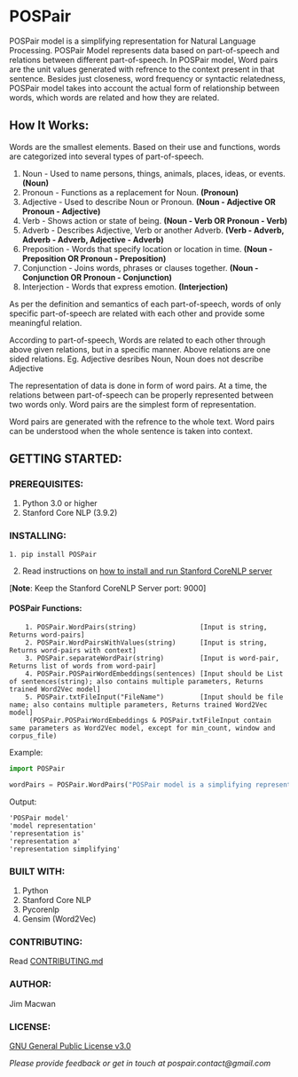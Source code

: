 # POSPair
  POSPair model is a simplifying representation for Natural Language Processing. POSPair Model represents data based on part-of-speech and relations between different part-of-speech. In POSPair model, Word pairs are the unit values generated with refrence to the context present in that sentence. Besides just closeness, word frequency or syntactic relatedness, POSPair model takes into account the actual form of relationship between words, which words are related and how they are related.
  
## How It Works:
Words are the smallest elements. Based on their use and functions, words are categorized into several types of part-of-speech.
1. Noun - Used to name persons, things, animals, places, ideas, or events.    **(Noun)**
2. Pronoun - Functions as a replacement for Noun.                             **(Pronoun)**
3. Adjective - Used to describe Noun or Pronoun. 		              **(Noun - Adjective OR Pronoun - Adjective)**
4. Verb - Shows action or state of being. 				      **(Noun - Verb OR Pronoun - Verb)**
5. Adverb - Describes Adjective, Verb or another Adverb. 		      **(Verb - Adverb, Adverb - Adverb, Adjective - Adverb)**
6. Preposition - Words that specify location or location in time.	      **(Noun - Preposition OR Pronoun - Preposition)**
7. Conjunction - Joins words, phrases or clauses together.		      **(Noun - Conjunction OR Pronoun - Conjunction)**
8. Interjection - Words that express emotion.				      **(Interjection)**

As per the definition and semantics of each part-of-speech, words of only specific part-of-speech are related with each other and provide some meaningful relation.

According to part-of-speech, Words are related to each other through above given relations, but in a specific manner. Above relations are one sided relations.
Eg. Adjective desribes Noun, Noun does not describe Adjective

The representation of data is done in form of word pairs. At a time, the relations between part-of-speech can be properly represented between two words only. Word pairs are the simplest form of representation.

Word pairs are generated with the refrence to the whole text. Word pairs can be understood when the whole sentence is taken into context.

## GETTING STARTED:
### PREREQUISITES:
1. Python 3.0 or higher
2. Stanford Core NLP (3.9.2)

### INSTALLING:
```
1. pip install POSPair
```
2. Read instructions on [how to install and run Stanford CoreNLP server](http://stanfordnlp.github.io/CoreNLP/corenlp-server.html#getting-started)

[**Note**: Keep the Stanford CoreNLP Server port: 9000]

#### POSPair Functions:
```
    1. POSPair.WordPairs(string)                [Input is string, Returns word-pairs]
    2. POSPair.WordPairsWithValues(string)      [Input is string, Returns word-pairs with context]
    3. POSPair.separateWordPair(string)         [Input is word-pair, Returns list of words from word-pair]
    4. POSPair.POSPairWordEmbeddings(sentences) [Input should be List of sentences(string); also contains multiple parameters, Returns trained Word2Vec model]
    5. POSPair.txtFileInput("FileName")         [Input should be file name; also contains multiple parameters, Returns trained Word2Vec model]
     (POSPair.POSPairWordEmbeddings & POSPair.txtFileInput contain same parameters as Word2Vec model, except for min_count, window and corpus_file)
```
Example:
```Python
import POSPair

wordPairs = POSPair.WordPairs("POSPair model is a simplifying representation.")
```
Output:
```
'POSPair model'
'model representation'
'representation is'
'representation a'
'representation simplifying'
```
### BUILT WITH:
1. Python
2. Stanford Core NLP
3. Pycorenlp
4. Gensim (Word2Vec)

### CONTRIBUTING:
Read [CONTRIBUTING.md](https://github.com/jmacwan/POSPair/blob/master/CONTRIBUTING.md)

### AUTHOR:
Jim Macwan

### LICENSE:
[GNU General Public License v3.0](https://github.com/jmacwan/POSPair/blob/master/LICENSE)

_Please provide feedback or get in touch at pospair.contact@gmail.com_
